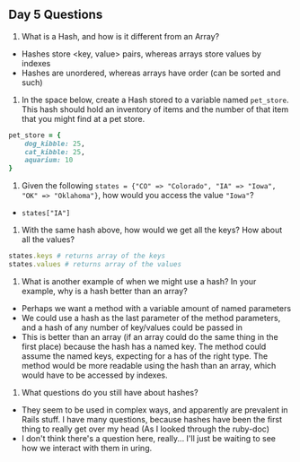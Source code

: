 ## Day 5 Questions

1. What is a Hash, and how is it different from an Array?
  - Hashes store <key, value> pairs, whereas arrays store values by indexes
  - Hashes are unordered, whereas arrays have order (can be sorted and such)

1. In the space below, create a Hash stored to a variable named `pet_store`.  This hash should hold an inventory of items and the number of that item that you might find at a pet store.
```ruby
pet_store = {
    dog_kibble: 25,
    cat_kibble: 25,
    aquarium: 10
}
```

1. Given the following `states = {"CO" => "Colorado", "IA" => "Iowa", "OK" => "Oklahoma"}`, how would you access the value `"Iowa"`?
  - `states["IA"]`

1. With the same hash above, how would we get all the keys?  How about all the values?
```ruby
states.keys # returns array of the keys
states.values # returns array of the values
```

1. What is another example of when we might use a hash?  In your example, why is a hash better than an array?
  - Perhaps we want a method with a variable amount of named parameters
  - We could use a hash as the last parameter of the method parameters, and a hash of any number of key/values could be passed in
  - This is better than an array (if an array could do the same thing in the first place) because the hash has a named key. The method could assume the named keys, expecting for a has of the right type. The method would be more readable using the hash than an array, which would have to be accessed by indexes.

1. What questions do you still have about hashes?
  - They seem to be used in complex ways, and apparently are prevalent in Rails stuff. I have many questions, because hashes have been the first thing to really get over my head (As I looked through the ruby-doc)
  - I don't think there's a question here, really... I'll just be waiting to see how we interact with them in uring.
